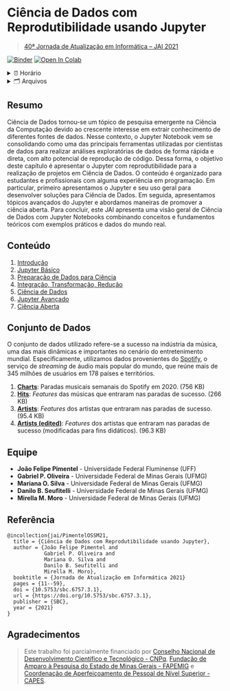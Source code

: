 [JAI]: https://csbc.ufsc.br/eventos/jai/

# Ciência de Dados com Reprodutibilidade usando Jupyter


> [40ª Jornada de Atualização em Informática – JAI 2021][JAI]


[![Binder](http://mybinder.org/badge_logo.svg)](https://mybinder.org/v2/gh/opgabriel/jai2021-jupyter/main?urlpath=lab/tree/Index.ipynb)  [![Open In Colab](https://colab.research.google.com/assets/colab-badge.svg)](https://colab.research.google.com/github/opgabriel/jai2021-jupyter//blob/main/Index.ipynb)

<details>
  <summary>⏰ Horário</summary>
  <br>
  📅 20 de Julho
  <br><br>
  🕘 09:00 - 12:00  | 🕟 16:30 - 19:00
  <br>
</details>

<details>
  <summary>🗂️ Arquivos</summary>
  <br>
  📄 [Texto do curso](https://sol.sbc.org.br/livros/index.php/sbc/catalog/view/67/292/544-1)
  <br><br>
  👨‍💻 [Slides do curso](slides_apresentação.pdf)
  <br>
</details>

## Resumo

Ciência de Dados tornou-se um tópico de pesquisa emergente na Ciência da Computação devido ao crescente interesse em extrair conhecimento de diferentes fontes de dados. Nesse contexto, o Jupyter Notebook vem se consolidando como uma das principais ferramentas utilizadas por cientistas de dados para realizar análises exploratórias de dados de forma rápida e direta, com alto potencial de reprodução de código. Dessa forma, o objetivo deste capítulo é apresentar o Jupyter com reprodutibilidade para a realização de projetos em Ciência de Dados. O conteúdo é organizado para estudantes e profissionais com alguma experiência em programação. Em particular, primeiro apresentamos o Jupyter e seu uso geral para desenvolver soluções para Ciência de Dados. Em seguida, apresentamos tópicos avançados do Jupyter e  abordamos maneiras de promover a ciência aberta. Para concluir, este JAI apresenta uma visão geral de Ciência de Dados com Jupyter Notebooks combinando conceitos e fundamentos teóricos com exemplos práticos e dados do mundo real.


## Conteúdo
1. [Introdução](https://docs.google.com/presentation/d/e/2PACX-1vQsPIAB1LIlRXSHM8TNRo5SAHAB7WKStfIOvmWxBBe8tR7sTZwbeDcrgiiDd346PwQnCJK_QbW9PRsi/pub?start=false&loop=false&delayms=3000)
2. [Jupyter Básico](2.Basico/2.1.Estrutura.Geral.ipynb)
3. [Preparação de Dados para Ciência](3.Preparacao/3.1.Importacao.Dados.ipynb)
4. [Integração, Transformação, Redução](4.Transformacao/4.1.Integracao.ipynb)
5. [Ciência de Dados](5.Ciencia.de.Dados/5.1.Analise.Exploratoria.ipynb)
6. [Jupyter Avançado](6.Jupyter.Avancado/6.1.IPython.ipynb)
7. [Ciência Aberta](https://docs.google.com/presentation/d/e/2PACX-1vQtbj03kNvO7EEFc3cgDgu4gPpYoXlUTofMX0qFdmuybxuomo5WDSFkkjb5AHOgFmPFLVyI8AFplui8/pub?start=false&loop=false&delayms=3000)


## Conjunto de Dados
O conjunto de dados utilizado refere-se a sucesso na indústria da música, uma das mais dinâmicas e importantes no cenário do entretenimento mundial. Especificamente, utilizamos dados provenientes do [Spotify](https://developer.spotify.com/), o serviço de *streaming* de áudio mais popular do mundo, que reúne mais de 345 milhões de usuários em 178 países e territórios.

1. **[Charts]**: Paradas musicais semanais do Spotify em 2020. (756 KB)
2. **[Hits]**: *Features* das músicas que entraram nas paradas de sucesso. (266 KB) 
3. **[Artists]**: *Features* dos artistas que entraram nas paradas de sucesso. (95.4 KB) 
4. **[Artists (edited)]**: *Features* dos artistas que entraram nas paradas de sucesso (modificadas para fins didáticos). (96.3 KB) 

[Charts]: https://github.com/opgabriel/jai2021-jupyter/raw/main/dataset/spotify_charts_complete.tsv
[Hits]: https://github.com/opgabriel/jai2021-jupyter/raw/main/dataset/spotify_hits_dataset_complete.tsv
[Artists]: https://github.com/opgabriel/jai2021-jupyter/raw/main/dataset/spotify_artists_info_complete.tsv
[Artists (edited)]: https://github.com/opgabriel/jai2021-jupyter/raw/main/dataset/spotify_artists_info_edited.csv


## Equipe

* **João Felipe Pimentel** - Universidade Federal Fluminense (UFF)
* **Gabriel P. Oliveira** - Universidade Federal de Minas Gerais (UFMG)
* **Mariana O. Silva** - Universidade Federal de Minas Gerais (UFMG)
* **Danilo B. Seufitelli** - Universidade Federal de Minas Gerais (UFMG)
* **Mirella M. Moro** - Universidade Federal de Minas Gerais (UFMG)


## Referência

  ```
  @incollection{jai/PimentelOSSM21,
    title = {Ciência de Dados com Reprodutibilidade usando Jupyter},
    author = {João Felipe Pimentel and
              Gabriel P. Oliveira and 
              Mariana O. Silva and 
              Danilo B. Seufitelli and 
              Mirella M. Moro},
    booktitle = {Jornada de Atualização em Informática 2021}
    pages = {11--59},
    doi = {10.5753/sbc.6757.3.1},
    url = {https://doi.org/10.5753/sbc.6757.3.1},
    publisher = {SBC},
    year = {2021}
  }
  ``` 

  
## Agradecimentos

> Este trabalho foi parcialmente financiado por [Conselho Nacional de Desenvolvimento Científico e Tecnológico - CNPq], [Fundação de Amparo à Pesquisa do Estado de Minas Gerais - FAPEMIG] e [Coordenação de Aperfeiçoamento de Pessoal de Nível Superior - CAPES].

[Conselho Nacional de Desenvolvimento Científico e Tecnológico - CNPq]: http://www.cnpq.br/
[Coordenação de Aperfeiçoamento de Pessoal de Nível Superior - CAPES]: https://www.capes.gov.br/
[Fundação de Amparo à Pesquisa do Estado de Minas Gerais - FAPEMIG]: https://fapemig.br/
